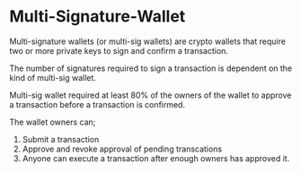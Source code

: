 # Multi-Signature-Wallet
Multi-signature wallets (or multi-sig wallets) are crypto wallets that require two or more private keys to sign and confirm a transaction.

The number of signatures required to sign a transaction is dependent on the kind of multi-sig wallet.

Multi-sig wallet required at least 80% of the owners of the wallet to approve a transaction before a transaction is confirmed.


The wallet owners can;

1. Submit a transaction
3. Approve and revoke approval of pending transcations
5. Anyone can execute a transaction after enough owners has approved it.

